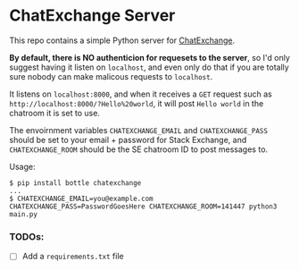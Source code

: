 # ChatExchange Server

This repo contains a simple Python server for [ChatExchange](https://github.com/Manishearth/ChatExchange).

**By default, there is NO authenticion for requesets to the server**, so I'd only suggest having it listen on `localhost`, and even only do that if you are totally sure nobody can make malicous requests to `localhost`.

It listens on `localhost:8000`, and when it receives a `GET` request such as `http://localhost:8000/?Hello%20world`, it will post `Hello world` in the chatroom it is set to use.

The envoirnment variables `CHATEXCHANGE_EMAIL` and `CHATEXCHANGE_PASS` should be set to your email + password for Stack Exchange, and `CHATEXCHANGE_ROOM` should be the SE chatroom ID to post messages to.

Usage:
```none
$ pip install bottle chatexchange
...
$ CHATEXCHANGE_EMAIL=you@example.com CHATEXCHANGE_PASS=PasswordGoesHere CHATEXCHANGE_ROOM=141447 python3 main.py
```

### TODOs:
- [ ] Add a `requirements.txt` file
